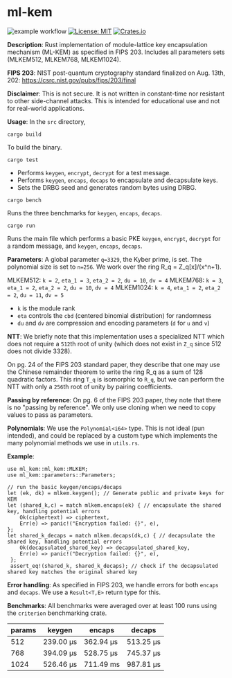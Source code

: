 # ml-kem

![example workflow](https://github.com/lattice-based-cryptography/ml-kem/actions/workflows/basic.yml/badge.svg)
[![License: MIT](https://img.shields.io/badge/License-MIT-brightgreen.svg)](https://opensource.org/licenses/MIT)
[![Crates.io](https://img.shields.io/crates/v/ml-kem.svg)](https://crates.io/crates/ml-kem)

**Description**: Rust implementation of module-lattice key encapsulation mechanism (ML-KEM) as specified in FIPS 203. Includes all parameters sets (MLKEM512, MLKEM768, MLKEM1024).

**FIPS 203**: NIST post-quantum cryptography standard finalized on Aug. 13th, 202: https://csrc.nist.gov/pubs/fips/203/final

**Disclaimer**: This is not secure. It is not written in constant-time nor resistant to other side-channel attacks. This is intended for educational use and not for real-world applications.

**Usage**: In the `src` directory,

`cargo build`

To build the binary.

`cargo test`

- Performs `keygen`, `encrypt`, `decrypt` for a test message.
- Performs `keygen`, `encaps`, `decaps` to encapsulate and decapsulate keys.
- Sets the DRBG seed and generates random bytes using DRBG.

`cargo bench`

Runs the three benchmarks for `keygen`, `encaps`, `decaps`.

`cargo run`

Runs the main file which performs a basic PKE `keygen`, `encrypt`, `decrypt` for a random message, and `keygen`, `encaps`, `decaps`.

**Parameters**: A global parameter `q=3329`, the Kyber prime, is set. The polynomial size is set to `n=256`. We work over the ring R_q = Z_q[x]/(x^n+1).

MLKEM512: `k = 2`, `eta_1 = 3`, `eta_2 = 2`, `du = 10`, `dv = 4`
MLKEM768: `k = 3`, `eta_1 = 2`, `eta_2 = 2`, `du = 10`, `dv = 4`
MLKEM1024: `k = 4`, `eta_1 = 2`, `eta_2 = 2`, `du = 11`, `dv = 5`

- `k` is the module rank
- `eta` controls the `cbd` (centered binomial distribution) for randomness
- `du` and `dv` are compression and encoding parameters (`d` for `u` and `v`)

**NTT**: We briefly note that this implementation uses a specialized NTT which does not require a `512`th root of unity (which does not exist in `Z_q` since 512 does not divide 3328). 

On pg. 24 of the FIPS 203 standard paper, they describe that one may use the Chinese remainder theorem to write the ring R_q as a sum of 128 quadratic factors. This ring `T_q` is isomorphic to `R_q`, but we can perform the NTT with only a `256`th root of unity by pairing coefficients.

**Passing by reference**: On pg. 6 of the FIPS 203 paper, they note that there is no "passing by reference". We only use cloning when we need to copy values to pass as parameters.

**Polynomials**: We use the `Polynomial<i64>` type. This is not ideal (pun intended), and could be replaced by a custom type which implements the many polynomial methods we use in `utils.rs`.

**Example**:

```
use ml_kem::ml_kem::MLKEM;
use ml_kem::parameters::Parameters;

// run the basic keygen/encaps/decaps
let (ek, dk) = mlkem.keygen(); // Generate public and private keys for KEM
let (shared_k,c) = match mlkem.encaps(ek) { // encapsulate the shared key, handling potential errors
    Ok(ciphertext) => ciphertext,
    Err(e) => panic!("Encryption failed: {}", e),
};
let shared_k_decaps = match mlkem.decaps(dk,c) { // decapsulate the shared key, handling potential errors
    Ok(decapsulated_shared_key) => decapsulated_shared_key,
    Err(e) => panic!("Decryption failed: {}", e),
 };
 assert_eq!(shared_k, shared_k_decaps); // check if the decapsulated shared key matches the original shared key
```

**Error handling**: As specified in FIPS 203, we handle errors for both `encaps` and `decaps`. We use a `Result<T,E>` return type for this.

**Benchmarks**: All benchmarks were averaged over at least 100 runs using the `criterion` benchmarking crate.

params | keygen    | encaps    | decaps    |
-------|-----------|-----------|-----------|
512    | 239.00 µs | 362.94 µs | 513.25 µs |
768    | 394.09 µs | 528.75 µs | 745.37 µs |
1024   | 526.46 µs | 711.49 ms | 987.81 µs |
